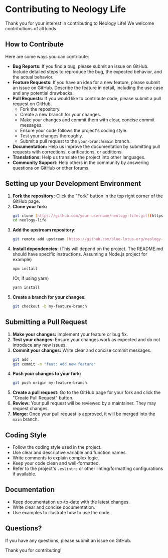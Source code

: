 # Contributing to Neology Life

Thank you for your interest in contributing to Neology Life! We welcome contributions of all kinds.

## How to Contribute

Here are some ways you can contribute:

* **Bug Reports:** If you find a bug, please submit an issue on GitHub. Include detailed steps to reproduce the bug, the expected behavior, and the actual behavior.
* **Feature Requests:** If you have an idea for a new feature, please submit an issue on GitHub. Describe the feature in detail, including the use case and any potential drawbacks.
* **Pull Requests:** If you would like to contribute code, please submit a pull request on GitHub.
    * Fork the repository.
    * Create a new branch for your changes.
    * Make your changes and commit them with clear, concise commit messages.
    * Ensure your code follows the project's coding style.
    * Test your changes thoroughly.
    * Submit a pull request to the `your-branch`/`main` branch.
* **Documentation:** Help us improve the documentation by submitting pull requests with corrections, clarifications, or additions.
* **Translations:** Help us translate the project into other languages.
* **Community Support:** Help others in the community by answering questions on GitHub or other forums.

## Setting up your Development Environment

1.  **Fork the repository:** Click the "Fork" button in the top right corner of the GitHub page.
2.  **Clone your fork:**
    ```bash
    git clone [https://github.com/your-username/neology-life.git](https://github.com/your-username/neology-life.git)
    cd neology-life
    ```
3.  **Add the upstream repository:**
    ```bash
    git remote add upstream [https://github.com/blue-lotus-org/neology-life.git](https://github.com/blue-lotus-org/neology-life.git)
    ```
4.  **Install dependencies:** (This will depend on the project.  The README.md should have specific instructions.  Assuming a Node.js project for example)
    ```bash
    npm install
    ```
    (Or, if using yarn)
    ```bash
    yarn install
    ```
5.  **Create a branch for your changes:**
    ```bash
    git checkout -b my-feature-branch
    ```

## Submitting a Pull Request

1.  **Make your changes:** Implement your feature or bug fix.
2.  **Test your changes:** Ensure your changes work as expected and do not introduce any new issues.
3.  **Commit your changes:** Write clear and concise commit messages.
    ```bash
    git add .
    git commit -m "feat: Add new feature"
    ```
4.  **Push your changes to your fork:**
    ```bash
    git push origin my-feature-branch
    ```
5.  **Create a pull request:** Go to the GitHub page for your fork and click the "Create Pull Request" button.
6.  **Review:** Your pull request will be reviewed by a maintainer.  They may request changes.
7.  **Merge:** Once your pull request is approved, it will be merged into the `main` branch.

## Coding Style

* Follow the coding style used in the project.
* Use clear and descriptive variable and function names.
* Write comments to explain complex logic.
* Keep your code clean and well-formatted.
* Refer to the project's `.eslintrc` or other linting/formatting configurations if available.

## Documentation

* Keep documentation up-to-date with the latest changes.
* Write clear and concise documentation.
* Use examples to illustrate how to use the code.

## Questions?

If you have any questions, please submit an issue on GitHub.

Thank you for contributing!
